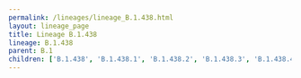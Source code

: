 ```yaml
---
permalink: /lineages/lineage_B.1.438.html
layout: lineage_page
title: Lineage B.1.438
lineage: B.1.438
parent: B.1
children: ['B.1.438', 'B.1.438.1', 'B.1.438.2', 'B.1.438.3', 'B.1.438.4']
---
```

